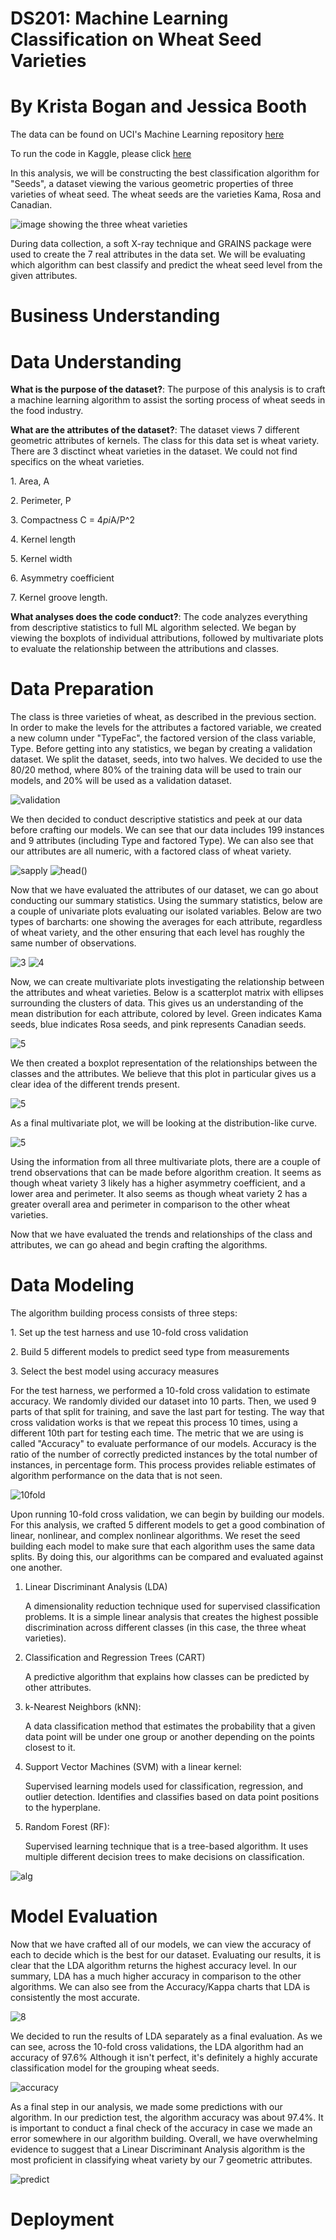 <!-- 
  <<< Author notes: DS201 Final Project >>> 
  Creating a Machine Learning algorithm for UCI's Wheat Seed dataset.
  Evaluating the performance of 5 different algorithms, and conducting a business analysis on what the data taught us.
-->

# DS201: Machine Learning Classification on Wheat Seed Varieties
# By Krista Bogan and Jessica Booth

The data can be found on UCI's Machine Learning repository [here](https://archive.ics.uci.edu/ml/datasets/seeds)

To run the code in Kaggle, please click [here](https://www.kaggle.com/code/kristabogan/ds-final-project-bogan-booth/notebook)

In this analysis, we will be constructing the best classification algorithm for "Seeds", a dataset viewing the various geometric properties of three varieties of wheat seed. The wheat seeds are the varieties Kama, Rosa and Canadian.

<img alt="image showing the three wheat varieties" src="/images/Wheat%20Varieties.png"/>

During data collection, a soft X-ray technique and GRAINS package were
used to create the 7 real attributes in the data set. We will be
evaluating which algorithm can best classify and predict the wheat
seed level from the given attributes.

# Business Understanding

# Data Understanding

**What is the purpose of the dataset?**: The purpose of this analysis is to craft a machine learning algorithm to assist the sorting process of wheat seeds in the food industry.

**What are the attributes of the dataset?**: The dataset views 7 different geometric attributes of kernels. The class for this data set is wheat variety. There are 3 disctinct wheat varieties in the dataset. We could not find specifics on the wheat varieties. 

1\. Area, A

2\. Perimeter, P

3\. Compactness C = 4*pi*A/P\^2

4\. Kernel length

5\. Kernel width

6\. Asymmetry coefficient

7\. Kernel groove length.


**What analyses does the code conduct?**: The code analyzes everything from descriptive statistics to full ML algorithm selected. We began by viewing the boxplots of individual attributions, followed by multivariate plots to evaluate the relationship between the attributions and classes.

# Data Preparation

The class is three varieties of wheat, as described in the previous section. In order to make the levels for the attributes a factored variable, we created a new column under
"TypeFac", the factored version of the class variable, Type. Before
getting into any statistics, we began by creating a validation dataset.
We split the dataset, seeds, into two halves. We decided to use the
80/20 method, where 80% of the training data will be used to train our
models, and 20% will be used as a validation dataset.

<img alt="validation" src="/images/validation.JPG"/>

We then decided to conduct descriptive statistics and peek at our data
before crafting our models. We can see that our data includes 199
instances and 9 attributes (including Type and factored Type). We can
also see that our attributes are all numeric, with a factored class of
wheat variety.

<img alt="sapply" src="/images/sapply.JPG"/>

<img alt="head()" src="/images/head().JPG"/>

Now that we have evaluated the attributes of our dataset, we can go
about conducting our summary statistics. Using the summary statistics, below are a couple of univariate plots evaluating our isolated variables. Below are two types of barcharts: one showing the averages for each attribute, regardless of wheat variety, and the other ensuring that each level has roughly the same number of observations.

<img alt="3" src="/images/Rplot003.png"/>
<img alt="4" src="/images/Rplot004.png"/>

Now, we can create multivariate plots investigating the relationship between the attributes and wheat varieties. Below is a scatterplot matrix with ellipses surrounding the clusters of data. This gives us an understanding of the mean distribution for each attribute, colored by level. Green indicates Kama seeds, blue indicates Rosa seeds, and pink represents Canadian seeds.

<img alt="5" src="/images/Rplot005.png"/>

We then created a boxplot representation of the relationships between
the classes and the attributes. We believe that this plot in particular
gives us a clear idea of the different trends present.

<img alt="5" src="/images/Rplot007.png"/>

As a final multivariate plot, we will be looking at the
distribution-like curve.

<img alt="5" src="/images/Rplot006.png"/>

Using the information from all three multivariate plots, there are a
couple of trend observations that can be made before algorithm creation.
It seems as though wheat variety 3 likely has a higher asymmetry
coefficient, and a lower area and perimeter. It also seems as though
wheat variety 2 has a greater overall area and perimeter in comparison
to the other wheat varieties.

Now that we have evaluated the trends and relationships of the class and
attributes, we can go ahead and begin crafting the algorithms.

# Data Modeling

The algorithm building process consists of three steps:

1\. Set up the test harness and use 10-fold cross validation

2\. Build 5 different models to predict seed type from measurements

3\. Select the best model using accuracy measures

For the test harness, we performed a 10-fold cross validation to
estimate accuracy. We randomly divided our dataset into 10 parts. Then,
we used 9 parts of that split for training, and save the last part for
testing. The way that cross validation works is that we repeat this
process 10 times, using a different 10th part for testing each time. The
metric that we are using is called "Accuracy" to evaluate performance of
our models. Accuracy is the ratio of the number of correctly predicted
instances by the total number of instances, in percentage form. This
process provides reliable estimates of algorithm performance on the data
that is not seen.

<img alt="10fold" src="/images/10fold.JPG"/>

Upon running 10-fold cross validation, we can begin by building our
models. For this analysis, we crafted 5 different models to get a good
combination of linear, nonlinear, and complex nonlinear algorithms. We
reset the seed building each model to make sure that each algorithm uses
the same data splits. By doing this, our algorithms can be compared and
evaluated against one another.

1.  Linear Discriminant Analysis (LDA)

    A dimensionality reduction technique used for supervised
    classification problems. It is a simple linear analysis that creates
    the highest possible discrimination across different classes (in
    this case, the three wheat varieties).

2.  Classification and Regression Trees (CART)

    A predictive algorithm that explains how classes can be predicted by
    other attributes.

3.  k-Nearest Neighbors (kNN):

    A data classification method that estimates the probability that a
    given data point will be under one group or another depending on the
    points closest to it.

4.  Support Vector Machines (SVM) with a linear kernel:

    Supervised learning models used for classification, regression, and
    outlier detection. Identifies and classifies based on data point
    positions to the hyperplane.

5.  Random Forest (RF):

    Supervised learning technique that is a tree-based algorithm. It
    uses multiple different decision trees to make decisions on
    classification.
    
<img alt="alg" src="/images/alg.JPG"/>

# Model Evaluation

Now that we have crafted all of our models, we can view the accuracy of
each to decide which is the best for our dataset. Evaluating our
results, it is clear that the LDA algorithm returns the highest accuracy
level. In our summary, LDA has a much higher accuracy in comparison to
the other algorithms. We can also see from the Accuracy/Kappa charts
that LDA is consistently the most accurate.

<img alt="8" src="/images/Rplot008.png"/>

We decided to run the results of LDA separately as a final evaluation.
As we can see, across the 10-fold cross validations, the LDA algorithm
had an accuracy of 97.6% Although it isn't perfect, it's definitely a
highly accurate classification model for the grouping wheat seeds.

<img alt="accuracy" src="/images/accuracy.JPG"/>

As a final step in our analysis, we made some predictions with our
algorithm. In our prediction test, the algorithm accuracy was about
97.4%. It is important to conduct a final check of the accuracy in case
we made an error somewhere in our algorithm building. Overall, we have
overwhelming evidence to suggest that a Linear Discriminant Analysis
algorithm is the most proficient in classifying wheat variety by our 7
geometric attributes.

<img alt="predict" src="/images/predic.JPG"/>

# Deployment
